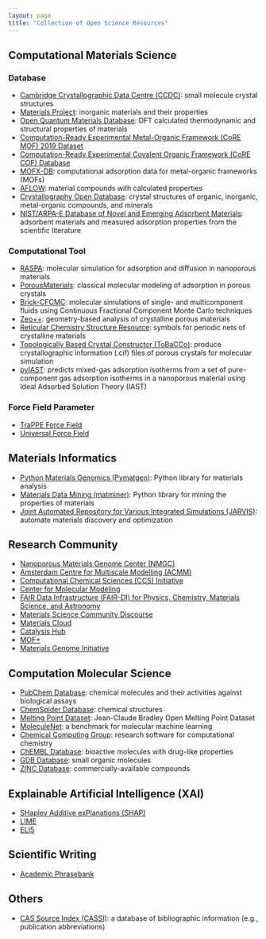 ```yaml
---
layout: page
title: "Collection of Open Science Resources"
---
```


## Computational Materials Science
### Database
- [Cambridge Crystallographic Data Centre (CCDC)](https://www.ccdc.cam.ac.uk/structures/): small molecule crystal structures
- [Materials Project](https://next-gen.materialsproject.org/): inorganic materials and their properties
- [Open Quantum Materials Database](https://oqmd.org/): DFT calculated thermodynamic and structural properties of materials
- [Computation-Ready Experimental Metal-Organic Framework (CoRE MOF) 2019 Dataset](https://zenodo.org/records/7691378)
- [Computation-Ready Experimental Covalent Organic Framework (CoRE COF) Database](https://core-cof.github.io/CoRE-COF-Database/)
- [MOFX-DB](https://mof.tech.northwestern.edu/): computational adsorption data for metal-organic frameworks (MOFs)
- [AFLOW](http://www.aflowlib.org/): material compounds with calculated properties
- [Crystallography Open Database](http://www.crystallography.net/cod/): crystal structures of organic, inorganic, metal-organic compounds, and minerals
- [NIST/ARPA-E Database of Novel and Emerging Adsorbent Materials](https://adsorption.nist.gov/isodb/index.php#home): adsorbent materials and measured adsorption properties from the scientific literature

### Computational Tool
- [RASPA](https://iraspa.org/raspa/): molecular simulation for adsorption and diffusion in nanoporous materials​
- [PorousMaterials](https://simonensemble.github.io/PorousMaterials.jl/stable/): classical molecular modeling of adsorption in porous crystals
- [Brick-CFCMC](https://gitlab.com/ETh_TU_Delft/Brick-CFCMC): molecular simulations of single- and multicomponent fluids using Continuous Fractional Component Monte Carlo techniques
- [Zeo++](http://www.zeoplusplus.org/): geometry-based analysis of crystalline porous materials
- [Reticular Chemistry Structure Resource](https://rcsr.anu.edu.au/): symbols for periodic nets of crystalline materials
- [Topologically Based Crystal Constructor (ToBaCCo)](https://github.com/tobacco-mofs/tobacco_3.0): produce crystallographic information (.cif) files of porous crystals for molecular simulation
- [pyIAST](https://pyiast.readthedocs.io): predicts mixed-gas adsorption isotherms from a set of pure-component gas adsorption isotherms in a nanoporous material using Ideal Adsorbed Solution Theory (IAST)

### Force Field Parameter
- [TraPPE Force Field](http://trappe.oit.umn.edu/)
- [Universal Force Field](https://simonensemble.github.io/PorousMaterials.jl/dev/force_field/)


## Materials Informatics
- [Python Materials Genomics (Pymatgen)](https://pymatgen.org/): Python library for materials analysis
- [Materials Data Mining (matminer)](https://matminer.readthedocs.io/): Python library for mining the properties of materials
- [Joint Automated Repository for Various Integrated Simulations (JARVIS)](https://jarvis.nist.gov/): automate materials discovery and optimization 


## Research Community
- [Nanoporous Materials Genome Center (NMGC)](http://www1.chem.umn.edu/nmgc/)
- [Amsterdam Centre for Multiscale Modelling (ACMM)](https://www.acmm.nl/)
- [Computational Chemical Sciences (CCS) Initiative](https://ccs-psi.org/)
- [Center for Molecular Modeling](https://molmod.ugent.be/)
- [FAIR Data Infrastructure (FAIR-DI) for Physics, Chemistry, Materials Science, and Astronomy](https://www.fair-di.eu/fair-di/)
- [Materials Science Community Discourse](https://matsci.org/)
- [Materials Cloud](https://www.materialscloud.org/home)
- [Catalysis Hub](https://www.catalysis-hub.org/)
- [MOF+](https://www.mofplus.org/)
- [Materials Genome Initiative](https://www.mgi.gov/)


## Computation Molecular Science
- [PubChem Database](https://pubchem.ncbi.nlm.nih.gov/): chemical molecules and their activities against biological assays
- [ChemSpider Database](https://www.chemspider.com/): chemical structures
- [Melting Point Dataset](http://dx.doi.org/10.6084/m9.figshare.1031638): Jean-Claude Bradley Open Melting Point Dataset
- [MoleculeNet](https://moleculenet.org/): a benchmark for molecular machine learning
- [Chemical Computing Group](https://www.chemcomp.com/index.htm): research software for computational chemistry
- [ChEMBL Database](https://www.ebi.ac.uk/chembl/): bioactive molecules with drug-like properties
- [GDB Database](https://gdb.unibe.ch/downloads/): small organic molecules
- [ZINC Database](https://zinc15.docking.org/): commercially-available compounds


## Explainable Artificial Intelligence (XAI)
- [SHapley Additive exPlanations (SHAP)](https://shap.readthedocs.io/en/latest/)
- [LIME](https://github.com/marcotcr/lime)
- [ELI5](https://eli5.readthedocs.io/en/latest/)


## Scientific Writing
- [Academic Phrasebank](https://www.phrasebank.manchester.ac.uk/)


## Others
- [CAS Source Index (CASSI)](https://cassi.cas.org/search.jsp): a database of bibliographic information (e.g., publication abbreviations)


